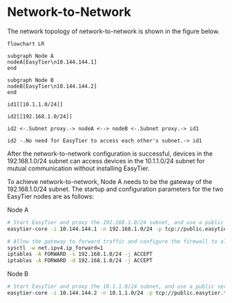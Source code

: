 # Network-to-Network

The network topology of network-to-network is shown in the figure below.

```mermaid
flowchart LR

subgraph Node A
nodeA[EasyTier\n10.144.144.1]
end

subgraph Node B
nodeB[EasyTier\n10.144.144.2]
end

id1[[10.1.1.0/24]]

id2[[192.168.1.0/24]]

id2 <-.Subnet proxy.-> nodeA <--> nodeB <-.Subnet proxy.-> id1

id2 -.No need for EasyTier to access each other's subnet.-> id1

```

After the network-to-network configuration is successful, devices in the 192.168.1.0/24 subnet can access devices in the 10.1.1.0/24 subnet for mutual communication without installing EasyTier.

To achieve network-to-network, Node A needs to be the gateway of the 192.168.1.0/24 subnet. The startup and configuration parameters for the two EasyTier nodes are as follows:

Node A
```bash
# Start EasyTier and proxy the 192.168.1.0/24 subnet, and use a public server to help network
easytier-core -i 10.144.144.1 -n 192.168.1.0/24 -p tcp://public.easytier.top:11010 --network-name n2n_test

# Allow the gateway to forward traffic and configure the firewall to allow forwarding traffic
sysctl -w net.ipv4.ip_forward=1
iptables -A FORWARD -s 192.168.1.0/24 -j ACCEPT
iptables -A FORWARD -d 192.168.1.0/24 -j ACCEPT
```

Node B
```bash 
# Start EasyTier and proxy the 10.1.1.0/24 subnet, and use a public server to help network 
easytier-core -i 10.144.144.2 -n 10.1.1.0/24 -p tcp://public.easytier.top:11010 --network-name n2n_test $ 
```